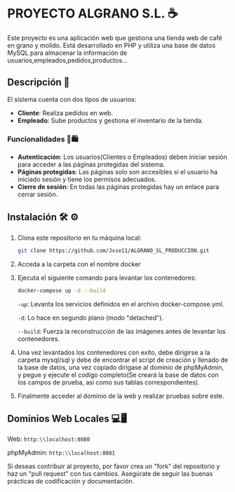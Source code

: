 # PROYECTO ALGRANO S.L. ☕

Este proyecto es una aplicación web que gestiona una tienda web de café en grano y molido. Está desarrollado en PHP y utiliza una base de datos MySQL para almacenar la información de usuarios,empleados,pedidos,productos...

## Descripción 📝

El sistema cuenta con dos tipos de usuarios:

- **Cliente**: Realiza pedidos en web.
- **Empleado**: Sube productos y gestiona el inventario de la tienda.

### Funcionalidades 🛒🛍

- **Autenticación**: Los usuarios(Clientes o Empleados) deben iniciar sesión para acceder a las páginas protegidas del sistema.
- **Páginas protegidas**: Las páginas solo son accesibles si el usuario ha iniciado sesión y tiene los permisos adecuados.
- **Cierre de sesión**: En todas las páginas protegidas hay un enlace para cerrar sesión.

## Instalación 🛠 ⚙

1. Clona este repositorio en tu máquina local:

   ```bash
   git clone https://github.com/Jxse11/ALGRANO_SL_PRODUCCION.git

2. Acceda a la carpeta con el nombre docker
3. Ejecuta el siguiente comando para levantar los contenedores:
   ```bash
   docker-compose up -d --build
   ```
   
   ```-up```: Levanta los servicios definidos en el archivo docker-compose.yml.

   ```-d```: Lo hace en segundo plano (modo "detached").

   ```--build```: Fuerza la reconstrucción de las imágenes antes de levantar los contenedores.

4. Una vez levantados los contenedores con exito, debe dirigirse a la carpeta mysql/sql y debe de encontrar el script de creación y llenado de la base de datos, una vez copiado dirigase al dominio de phpMyAdmin, y pegue y ejecute el codigo completo(Se creará la base de datos con los campos de prueba, asi como sus tablas correspondientes).
5. Finalmente acceder al dominio de la web y realizar pruebas sobre este.

## Dominios Web Locales 💻🖥
Web: ```http:\\localhost:8080```

phpMyAdmin: ```http:\\localhost:8081```

Si deseas contribuir al proyecto, por favor crea un "fork" del repositorio y haz un "pull request" con tus cambios. Asegúrate de seguir las buenas prácticas de codificación y documentación.
